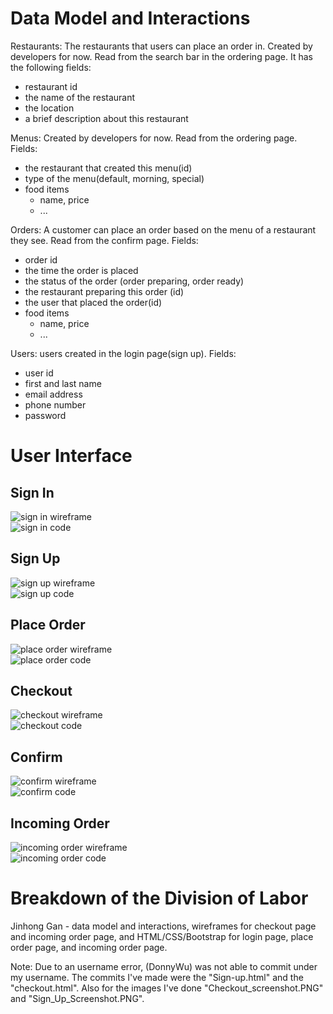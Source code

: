 # Data Model and Interactions
Restaurants: The restaurants that users can place an order in. Created by developers for now. Read from the search bar in the ordering page. It has the following fields:
- restaurant id
- the name of the restaurant
- the location
- a brief description about this restaurant

Menus: Created by developers for now. Read from the ordering page. Fields:
- the restaurant that created this menu(id)
- type of the menu(default, morning, special)
- food items
  - name, price
  - ...

Orders: A customer can place an order based on the menu of a restaurant they see. Read from the confirm page. Fields:
- order id
- the time the order is placed
- the status of the order (order preparing, order ready)
- the restaurant preparing this order (id)
- the user that placed the order(id)
- food items
  - name, price
  - ...

Users: users created in the login page(sign up). Fields:
- user id
- first and last name
- email address
- phone number
- password

# User Interface
## Sign In  
![sign in wireframe](https://github.com/Jinhong19/cs326-final-iota/blob/master/docs/images/sign_In_wireframe.PNG)  
![sign in code](https://github.com/Jinhong19/cs326-final-iota/blob/master/docs/images/sign_in_screenshot.png)  

## Sign Up  
![sign up wireframe](https://github.com/Jinhong19/cs326-final-iota/blob/master/docs/images/sign_up_wireframe.PNG)  
![sign up code](https://github.com/Jinhong19/cs326-final-iota/blob/master/docs/images/Sign_Up_Screenshot.PNG)

## Place Order  
![place order wireframe](https://github.com/Jinhong19/cs326-final-iota/blob/master/docs/images/place_order_wireframe.PNG)  
![place order code](https://github.com/Jinhong19/cs326-final-iota/blob/master/docs/images/place_order_screenshot.png)

## Checkout  
![checkout wireframe](https://github.com/Jinhong19/cs326-final-iota/blob/master/docs/images/checkout_wireframe.png)  
![checkout code](https://github.com/Jinhong19/cs326-final-iota/blob/master/docs/images/Checkout_screenshot.PNG)

## Confirm  
![confirm wireframe](https://github.com/Jinhong19/cs326-final-iota/blob/master/docs/images/confirm_page_wireframe.png)  
![confirm code](https://github.com/Jinhong19/cs326-final-iota/blob/master/docs/images/confirm_page_screenshot.png)

## Incoming Order
![incoming order wireframe](https://github.com/Jinhong19/cs326-final-iota/blob/master/docs/images/incoming_order_wireframe.png)  
![incoming order code](https://github.com/Jinhong19/cs326-final-iota/blob/master/docs/images/incoming_order_screenshot.png)

# Breakdown of the Division of Labor
Jinhong Gan - data model and interactions, wireframes for checkout page and incoming order page, and HTML/CSS/Bootstrap for login page, place order page, and incoming order page.  

Note: Due to an username error, (DonnyWu) was not able to commit under my username. The commits I've made were the "Sign-up.html" and the "checkout.html". Also for the images I've done "Checkout_screenshot.PNG" and "Sign_Up_Screenshot.PNG".